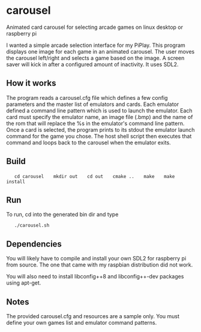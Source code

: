 # carousel
Animated card carousel for selecting arcade games on linux desktop or raspberry pi

I wanted a simple arcade selection interface for my PiPlay.  This program
displays one image for each game in an animated carousel.  The user moves the
carousel left/right and selects a game based on the image.  A screen saver
will kick in after a configured amount of inactivity.  It uses SDL2.

## How it works

The program reads a carousel.cfg file which defines a few config parameters and
the master list of emulators and cards.  Each emulator defined a command line
pattern which is used to launch the emulator.  Each card must specify the
emulator name, an image file (.bmp) and the name of the rom that will replace
the %s in the emulator's command line pattern.  Once a card is selected, the
program prints to its stdout the emulator launch command for the game you
chose.  The host shell script then executes that command and loops back to the
carousel when the emulator exits.

## Build

`   cd carousel`
`   mkdir out`
`   cd out`
`   cmake ..`
`   make`
`   make install`

## Run

To run, cd into the generated bin dir and type

`   ./carousel.sh`

## Dependencies

You will likely have to compile and install your own SDL2 for raspberry pi
from source.  The one that came with my raspbian distribution did not work.

You will also need to install libconfig++8 and libconfig++-dev packages
using apt-get.

## Notes

The provided carousel.cfg and resources are a sample only. You must define
your own games list and emulator command patterns.

